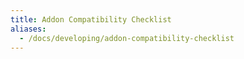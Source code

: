 ```yaml
---
title: Addon Compatibility Checklist
aliases:
  - /docs/developing/addon-compatibility-checklist
---
```

